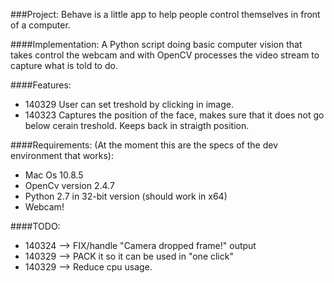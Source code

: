 ###Project:
Behave is a little app to help people control themselves in front of a computer.

####Implementation:
A Python script doing basic computer vision that takes control the webcam and with OpenCV processes the video stream to capture what is told to do.

####Features:
- 140329 User can set treshold by clicking in image.
- 140323 Captures the position of the face, makes sure that it does not go below cerain treshold. Keeps back in straigth position.

####Requirements:
(At the moment this are the specs of the dev environment that works):
- Mac Os 10.8.5
- OpenCv version 2.4.7
- Python 2.7 in 32-bit version (should work in x64)
- Webcam!

####TODO:
- 140324 --> FIX/handle "Camera dropped frame!" output
- 140329 --> PACK it so it can be used in "one click"
- 140329 --> Reduce cpu usage.
